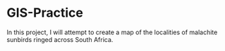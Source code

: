 # GIS-Practice
In this project, I will attempt to create a map of the localities of malachite sunbirds ringed across South Africa. 
